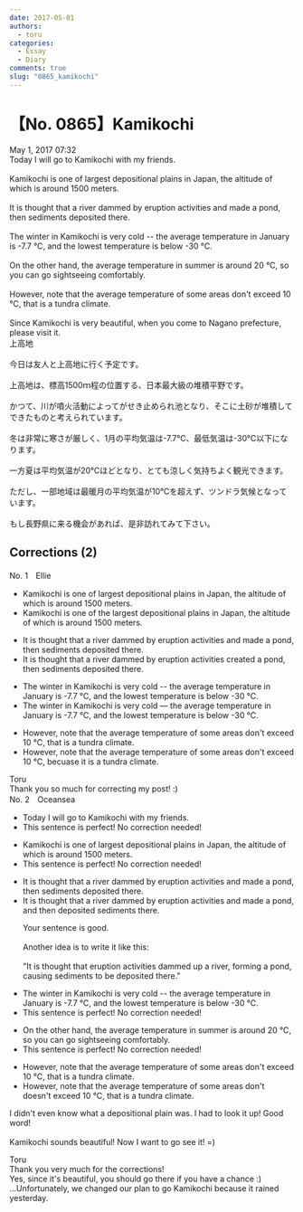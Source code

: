 ```yaml
---
date: 2017-05-01
authors:
  - toru
categories:
  - Essay
  - Diary
comments: true
slug: "0865_kamikochi"
---
```


# 【No. 0865】Kamikochi
<div class="date">May 1, 2017 07:32</div>
<div id="post"><div id="body_show_ori">
Today I will go to Kamikochi with my friends.<br/><br/>Kamikochi is one of largest depositional plains in Japan, the altitude of which is around 1500 meters.<br/><br/>It is thought that a river dammed by eruption activities and made a pond, then sediments deposited there.<br/><br/>The winter in Kamikochi is very cold -- the average temperature in January is -7.7 ℃, and the lowest temperature is below -30 ℃.<br/><br/>On the other hand, the average temperature in summer is around 20 ℃, so you can go sightseeing comfortably.<br/><br/>However, note that the average temperature of some areas don't exceed 10 ℃, that is a tundra climate.<br/><br/>Since Kamikochi is very beautiful, when you come to Nagano prefecture, please visit it.
</div></div>

<!-- more -->

<div id="post_ja"><div id="body_show_mo">
上高地<br/><br/>今日は友人と上高地に行く予定です。<br/><br/>上高地は、標高1500ｍ程の位置する、日本最大級の堆積平野です。<br/><br/>かつて、川が噴火活動によってがせき止められ池となり、そこに土砂が堆積してできたものと考えられています。<br/><br/>冬は非常に寒さが厳しく、1月の平均気温は-7.7℃、最低気温は-30℃以下になります。<br/><br/>一方夏は平均気温が20℃ほどとなり、とても涼しく気持ちよく観光できます。<br/><br/>ただし、一部地域は最暖月の平均気温が10℃を超えず、ツンドラ気候となっています。<br/><br/>もし長野県に来る機会があれば、是非訪れてみて下さい。
</div></div>

## Corrections (2)
<div id="block"><div class="first_name"> No. 1　<span class="just_name">Ellie</span></div><div id="block2">
<ul class="correction_field">
<li class="incorrect">Kamikochi is one of largest depositional plains in Japan, the altitude of which is around 1500 meters.</li>
<li class="corrected correct">
Kamikochi is one of <span class="f_blue">the </span>largest depositional plains in Japan, the altitude of which is around 1500 meters.
</li>
</ul>
<ul class="correction_field">
<li class="incorrect">It is thought that a river dammed by eruption activities and made a pond, then sediments deposited there.</li>
<li class="corrected correct">
It is thought that a river dammed by eruption activities<span class="f_blue"> created a</span> pond, then sediments deposited there.
</li>
</ul>
<ul class="correction_field">
<li class="incorrect">The winter in Kamikochi is very cold -- the average temperature in January is -7.7 ℃, and the lowest temperature is below -30 ℃.</li>
<li class="corrected correct">
The winter in Kamikochi is very cold <span class="f_blue">—</span> the average temperature in January is -7.7 ℃, and the lowest temperature is below -30 ℃.
</li>
</ul>
<ul class="correction_field">
<li class="incorrect">However, note that the average temperature of some areas don't exceed 10 ℃, that is a tundra climate.</li>
<li class="corrected correct">
However, note that the average temperature of some areas don't exceed 10 ℃, <span class="f_blue">becuase it </span>is a tundra climate.
</li>
</ul>
</div><div class="name"><span class="just_name">Toru</span><br>
Thank you so much for correcting my post! :)
</div>
</div>
<div id="block"><div class="first_name"> No. 2　<span class="just_name">Oceansea</span></div><div id="block2">
<ul class="correction_field">
<li class="incorrect">Today I will go to Kamikochi with my friends.</li>
<li class="corrected perfect">This sentence is perfect! No correction needed!</li>
</ul>
<ul class="correction_field">
<li class="incorrect">Kamikochi is one of largest depositional plains in Japan, the altitude of which is around 1500 meters.</li>
<li class="corrected perfect">This sentence is perfect! No correction needed!</li>
</ul>
<ul class="correction_field">
<li class="incorrect">It is thought that a river dammed by eruption activities and made a pond, then sediments deposited there.</li>
<li class="corrected correct">
It is thought that a river dammed by eruption activities <span class="sline"><span class="f_gray">and </span></span>made a pond, <span class="f_blue">and </span>then <span class="f_blue">deposited </span>sediments there.
<p class="correction_comment">Your sentence is good.<br/><br/>Another idea is to write it like this:<br/><br/>"It is thought that eruption activities dammed up a river, forming a pond, causing sediments to be deposited there."</p>
</li>
</ul>
<ul class="correction_field">
<li class="incorrect">The winter in Kamikochi is very cold -- the average temperature in January is -7.7 ℃, and the lowest temperature is below -30 ℃.</li>
<li class="corrected perfect">This sentence is perfect! No correction needed!</li>
</ul>
<ul class="correction_field">
<li class="incorrect">On the other hand, the average temperature in summer is around 20 ℃, so you can go sightseeing comfortably.</li>
<li class="corrected perfect">This sentence is perfect! No correction needed!</li>
</ul>
<ul class="correction_field">
<li class="incorrect">However, note that the average temperature of some areas don't exceed 10 ℃, that is a tundra climate.</li>
<li class="corrected correct">
However, note that the average temperature of some areas <span class="f_gray"><span class="sline">don't </span></span><span class="f_red">doesn't </span>exceed 10 ℃, that is a tundra climate.
</li>
</ul>
<p class="comment_small">
 I didn't even know what a depositional plain was. I had to look it up! Good word!
 <br/>
 <br/>
 Kamikochi sounds beautiful! Now I want to go see it! =)
</p>

</div><div class="name"><span class="just_name">Toru</span><br>
Thank you very much for the corrections!<br/>Yes, since it's beautiful, you should go there if you have a chance :)<br/>...Unfortunately, we changed our plan to go Kamikochi because it rained yesterday.
</div>
</div>
